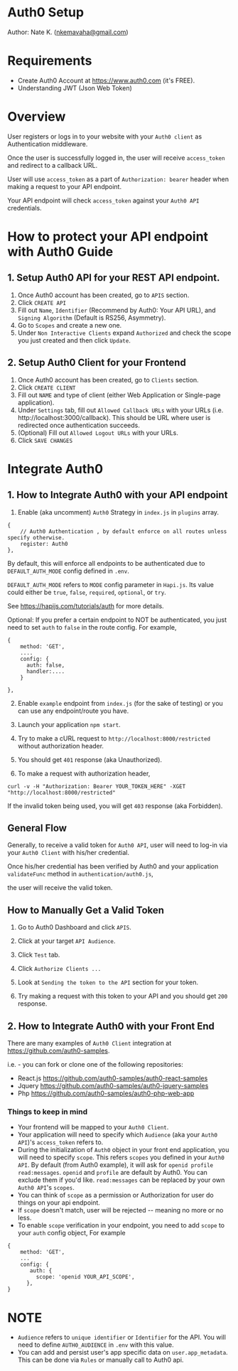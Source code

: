 # Auth0 Setup

Author: Nate K. (nkemavaha@gmail.com)

# Requirements
* Create Auth0 Account at https://www.auth0.com (it's FREE).
* Understanding JWT (Json Web Token)

# Overview
User registers or logs in to your website with your `Auth0 client` as Authentication middleware.

Once the user is successfully logged in, the user will receive `access_token` and redirect to a callback URL.

User will use `access_token` as a part of `Authorization: bearer` header when making a request to your API endpoint.

Your API endpoint will check `access_token` against your `Auth0 API` credentials.

# How to protect your API endpoint with Auth0 Guide

## 1. Setup Auth0 API for your REST API endpoint.
1. Once Auth0 account has been created, go to `APIS` section.
2. Click `CREATE API`
3. Fill out `Name`, `Identifier` (Recommend by Auth0: Your API URL), and `Signing Algorithm` (Default is RS256, Asymmetry).
4. Go to `Scopes` and create a new one.
5. Under `Non Interactive Clients` expand `Authorized` and check the scope you just created and then click `Update`.

## 2. Setup Auth0 Client for your Frontend
1. Once Auth0 account has been created, go to `Clients` section.
2. Click `CREATE CLIENT`
3. Fill out `NAME` and type of client (either Web Application or Single-page application).
4. Under `Settings` tab, fill out `Allowed Callback URLs` with your URLs (i.e. http://localhost:3000/callback). This should be URL where user is redirected once authentication succeeds.
5. (Optional) Fill out `Allowed Logout URLs` with your URLs.
5. Click `SAVE CHANGES`

# Integrate Auth0

## 1. How to Integrate Auth0 with your API endpoint
1. Enable (aka uncomment) `Auth0` Strategy in `index.js` in `plugins` array.
```
{
    // Auth0 Authentication , by default enforce on all routes unless specify otherwise.
    register: Auth0
},
```
By default, this will enforce all endpoints to be authenticated due to `DEFAULT_AUTH_MODE` config defined in `.env`.

`DEFAULT_AUTH_MODE` refers to `MODE` config parameter in `Hapi.js`. Its value could either be `true`, `false`, `required`, `optional`, or `try`.

See https://hapijs.com/tutorials/auth for more details.


Optional: If you prefer a certain endpoint to NOT be authenticated, you just need to set `auth` to `false` in the route config.
For example,
```
{
    method: 'GET',
    ....
    config: {
      auth: false,
      handler:....
    }

},
```
2. Enable `example` endpoint from `index.js` (for the sake of testing) or you can use any endpoint/route you have.

3. Launch your application `npm start`.

4. Try to make a cURL request to `http://localhost:8000/restricted` without authorization header.

5. You should get `401` response (aka Unauthorized).

6. To make a request with authorization header,
```
curl -v -H "Authorization: Bearer YOUR_TOKEN_HERE" -XGET "http://localhost:8000/restricted"

```

If the invalid token being used, you will get `403` response (aka Forbidden).

## General Flow
Generally, to receive a valid token for `Auth0 API`, user will need to log-in via your `Auth0 Client` with his/her credential.

Once his/her credential has been verified by Auth0 and your application `validateFunc` method in `authentication/auth0.js`,

the user will receive the valid token.


## How to Manually Get a Valid Token
1. Go to Auth0 Dashboard and click `APIS`.

2. Click at your target `API Audience`.

3. Click `Test` tab.

4. Click `Authorize Clients ...`

5. Look at `Sending the token to the API` section for your token.

6. Try making a request with this token to your API and you should get `200` response.


## 2. How to Integrate Auth0 with your Front End
There are many examples of `Auth0 Client` integration at https://github.com/auth0-samples.

i.e. - you can fork or clone one of the following repositories:
* React.js https://github.com/auth0-samples/auth0-react-samples
* Jquery https://github.com/auth0-samples/auth0-jquery-samples
* Php https://github.com/auth0-samples/auth0-php-web-app

### Things to keep in mind
* Your frontend will be mapped to your `Auth0 Client`.
* Your application will need to specify which `Audience` (aka your `Auth0 API`)'s `access_token` refers to.
* During the initialization of `Auth0` object in your front end application, you will need to specify `scope`.
This refers `scopes` you defined in your `Auth0 API`. By default (from Auth0 example), it will ask for `openid profile read:messages`.
`openid` and `profile` are default by Auth0. You can exclude them if you'd like. `read:messages` can be replaced by your own `Auth0 API`'s `scopes`.
* You can think of `scope` as a permission or Authorization for user do things on your api endpoint.
* If `scope` doesn't match, user will be rejected -- meaning no more or no less.
* To enable `scope` verification in your endpoint, you need to add `scope` to your `auth` config object,
For example
```
{
    method: 'GET',
    ...
    config: {
       auth: {
         scope: 'openid YOUR_API_SCOPE',
      },
}
```

# NOTE
* `Audience` refers to `unique identifier` or `Identifier` for the API. You will need to define `AUTH0_AUDIENCE` in `.env` with this value.
* You can add and persist user's app specific data on `user.app_metadata`. This can be done via `Rules` or manually call to Auth0 api.
